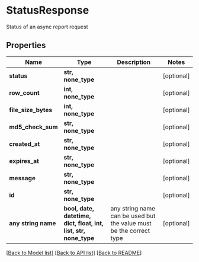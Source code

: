 # StatusResponse

Status of an async report request

## Properties
Name | Type | Description | Notes
------------ | ------------- | ------------- | -------------
**status** | **str, none_type** |  | [optional] 
**row_count** | **int, none_type** |  | [optional] 
**file_size_bytes** | **int, none_type** |  | [optional] 
**md5_check_sum** | **str, none_type** |  | [optional] 
**created_at** | **str, none_type** |  | [optional] 
**expires_at** | **str, none_type** |  | [optional] 
**message** | **str, none_type** |  | [optional] 
**id** | **str, none_type** |  | [optional] 
**any string name** | **bool, date, datetime, dict, float, int, list, str, none_type** | any string name can be used but the value must be the correct type | [optional]

[[Back to Model list]](../README.md#documentation-for-models) [[Back to API list]](../README.md#documentation-for-api-endpoints) [[Back to README]](../README.md)


